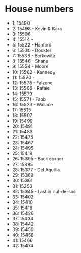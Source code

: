 # House numbers


- 1: 15490
- 2: 15498 - Kevin & Kara
- 3: 15506
- 4: 15514 -
- 5: 15522 - Hanford
- 6: 15530 - Dockter
- 7: 15538 - Berkowitz
- 8: 15546 - Shane
- 9: 15554 - Moore
- 10: 15562 - Kennedy
- 11: 15570 -
- 12: 15578 - Falzone
- 13: 15586 - Rafaie
- 14: 15579
- 15: 15571 - Fabb
- 16: 15523 - Wallace
- 17: 15515
- 18: 15507
- 19: 15499
- 20: 15491
- 21: 15483
- 22: 15475
- 23: 15467
- 24: 15495
- 25: 15419
- 26: 15395 - Back corner
- 27: 15385
- 28: 15377 - Del Aquilla
- 29: 15369
- 30: 15361
- 31: 15353
- 32: 15345 - Last in cul-de-sac
- 33: 15402
- 34: 15410
- 35: 15418
- 36: 15426
- 37: 15434
- 38: 15442
- 39: 15450
- 40: 15458
- 41: 15466
- 42: 15474
